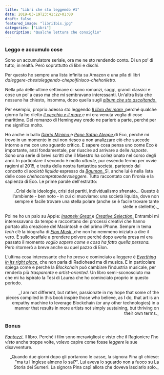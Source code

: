 ```yaml
---
title: "Libri che sto leggendo #1"
date: 2019-03-19T23:41:22+01:00
draft: false
featured_image: "libri1bis.jpg"
categories: ["Libri"]
description: "Qualche lettura che consiglio"
---
```


### Leggo e accumulo cose
Sono un accumulatore seriale, ora me ne sto rendendo conto. Di un po’ di tutto, in realtà. Però soprattutto di libri e dischi. 

Per questo ho sempre una lista infinita su Amazon e una pila di libri _daleggere-chestoleggendo-chepoifinisco-chehoriletto_. 

Nella pila delle ultime settimane ci sono romanzi, saggi, grandi classici e cose un po’ a caso ma che mi sembravano interessanti. Un'altra lista che nessuno ha chiesto, insomma, dopo quella sugli <a href="https://la-mansarda.com/blog/dischi-da-ascoltare-1/" target="_blank" rel="nofollow" title="album che sto ascoltando"> _album che sto ascoltando_. </a>

Per esempio, proprio adesso sto leggendo <a href="https://amzn.to/2TlhU01" target="_blank" rel="nofollow" title="il libro del mare"> _Il libro del mare_, </a> perché qualche giorno fa ho riletto <a href="https://amzn.to/2Tkre3Y" target="_blank" rel="nofollow" title="il vecchio e il mare">_Il vecchio e il mare_ </a>e mi era venuta voglia di cose marittime.  Del romanzo di Hemingway credo ne parlerò a parte, perché per me significa molto. 

Ho anche in ballo <a href="https://amzn.to/2WeBfSn" target="_blank" rel="nofollow" title="diario minimo">_Diario Minimo_ </a> e <a href="https://amzn.to/2W4wbjk" target="_blank" rel="nofollow" title="pape satan aleppe">_Pape Satàn Aleppe_ </a> di Eco, perché mi trovo in un momento in cui non riesco a non analizzare ciò che succede intorno a me con uno sguardo critico. E sapere cosa pensa uno come Eco è importante, anzi fondamentale, per riuscire ad arrivare a delle _risposte_. Sono una serie di brevi scritti che il Maestro ha collezionato nel corso degli anni. In particolare il secondo è molto _attuale,_ pur essendo fermo per ovvie ragioni al 2015, e tratta della nostra fantastica società, partendo dal concetto di _società liquida_ espresso da <a href="https://amzn.to/2OpPDEE" target="_blank" rel="nofollow" title="Bauman"> _Bauman_. </a> Sì, anche lui è nella lista delle cose _chehocompratoedevoleggere_. Tutto raccontato con l'ironia e la sapienza di Eco. Le prime parole dell'estratto: 
<p style="text-align: right;"> _Crisi delle ideologie, crisi dei partiti, individualismo sfrenato... Questo è l'ambiente - ben noto - in cui ci muoviamo: una società liquida, dove non sempre è facile trovare una stella polare (anche se è facile trovare tante stelle e stellette)._ </p>
 

Poi ne ho un paio su Apple: <a href="https://amzn.to/2W52ZbQ" target="_blank" rel="nofollow" title="insanely great"> _Insanely Great_ </a> e <a href="https://amzn.to/2WcWIuW" target="_blank" rel="nofollow" title="creative selection">_Creative Selection_.</a> Entrambi mi interessavano da tempo e raccontano dei processi creativi che hanno portato alla creazione del Macintosh e del primo iPhone. 
Sempre in tema _tech_ c’è la biografia di <a href="https://amzn.to/2WawZmK" target="_blank" rel="nofollow" title="elon musk">_Elon Musk_, </a> che non ho nemmeno iniziato a dire il vero. È sullo scaffale a prendere polvere perché dopo averla presa mi era passato il momento _voglio sapere come e cosa ha fatto quella persona._ Però ritornerò a breve anche su quel pazzo di Elon.

L’ultima cosa interessante che ho preso e cominciato a leggere è <a href="https://amzn.to/2U0jzME" target="_blank" rel="nofollow" title="everything in its right place">_Everthing in its right place,</a>_ che non parla di Radiohead ma di musica. E in particolare spiega come e perché la _Blockchain_ può cambiare l’industria musicale, per renderla più _trasparente_ e _artist-oriented._ Un libro semi-sconosciuto ma che mi ha ispirato la Tesi di Laurea che ho cominciato proprio in questo periodo. 
<p style="text-align: right;"> _I am not different, but rather, passionate in my hope that some of the pieces compiled in this book inspire those who believe, as I do, that art is an empathy machine to leverage Blockchain (or any other technologies) in a manner that results in more artists not simply sustaining, but thriving on their own terms._ </p>

### Bonus
<a href="https://amzn.to/2TQupoD" target="_blank" rel="nofollow" title="fantozzi">_Fantozzi_.</a> Il libro. Perché i film sono meravigliosi e visto che il Ragioniere l'ho _visto_ anche troppe volte, volevo capire come fosse _leggere_ le sue disavventure. 
<p style="text-align: right;"> _Quando due giorni dopo gli portarono le casse, la signora Pina gli chiese: "ma tu l'Inglese almeno lo sai?". Lui aveva lo sguardo non a fuoco su La Storia dei Sumeri. La signora Pina capì allora che doveva lasciarlo solo._ </p>